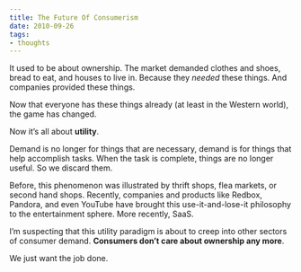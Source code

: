 ```yaml
---
title: The Future Of Consumerism
date: 2010-09-26
tags:
- thoughts
---
```


It used to be about ownership. The market demanded clothes and shoes, bread to eat, and houses to live in. Because they _needed_ these things. And companies provided these things.

Now that everyone has these things already (at least in the Western world), the game has changed.

Now it’s all about **utility**.

Demand is no longer for things that are necessary, demand is for things that help accomplish tasks. When the task is complete, things are no longer useful. So we discard them.

Before, this phenomenon was illustrated by thrift shops, flea markets, or second hand shops. Recently, companies and products like Redbox, Pandora, and even YouTube have brought this use-it-and-lose-it philosophy to the entertainment sphere. More recently, SaaS.

I’m suspecting that this utility paradigm is about to creep into other sectors of consumer demand. **Consumers don’t care about ownership any more**.

We just want the job done.
